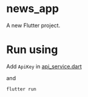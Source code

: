 # news_app

A new Flutter project.

# Run using

Add `ApiKey` in [api_service.dart](https://github.com/kbaba1001-playground/news_app/blob/main/lib/services/api_service.dart#L8)

and

```
flutter run
```
